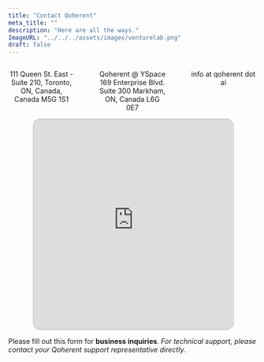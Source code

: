 ```yaml
---
title: "Contact Qoherent"
meta_title: ""
description: "Here are all the ways."
ImageURL: "../../../assets/images/venturelab.png"
draft: false
---
```



<style>
  .contact-grid {
    display: grid;
    grid-template-columns: repeat(auto-fit, minmax(250px, 1fr));
    gap: 50px;
    max-width: 800px;
    margin: 0 auto;
  }

  .contact-item {
    text-align: center;
  }

  .logo {
    max-width: 100%;
    height: auto;
  }

  .icon{
    font-size: 35px;
    color: #625f63;
  }

  @media (min-width: 600px) {
    .contact-grid {
      grid-template-columns: repeat(3, 1fr);
    }

    .icon {
      font-size: 60px;
    }
  }
</style>

<div class="contact-grid">
  <div class="contact-item">
    <i class="fa-regular fa-building icon"></i>
    <p>111 Queen St. East - Suite 210, Toronto, ON, Canada, Canada M5G 1S1</p>
  </div>
  <div class="contact-item">
    <i class="fa-solid fa-truck icon"></i>
    <p>Qoherent @ YSpace
        169 Enterprise Blvd.
        Suite 300
        Markham, ON, Canada
        L6G 0E7</p>
  </div>
  <div class="contact-item">
    <i class="fa-regular fa-envelope icon"></i>
    <p>info at qoherent dot ai</p>
  </div>
</div>

<div style="width: 80%; margin: 0 auto; text-align: center; margin-bottom:40px margin-top:40px; border-radius:30px">
            <iframe style="width: 100%; height: 425px; border: 2px solid #ccc; border-radius: 15px;" frameborder="0" scrolling="no" marginheight="0" marginwidth="0" src="https://maps.google.com/maps?width=100%25&amp;height=600&amp;hl=en&amp;q=111%20Queen%20Street%20East,%20Toronto+(Qoherent)&amp;t=&amp;z=17&amp;ie=UTF8&amp;iwloc=B&amp;output=embed"></iframe>
          </div>

Please fill out this form for **business inquiries**. _For technical support, please contact your Qoherent support representative directly._

